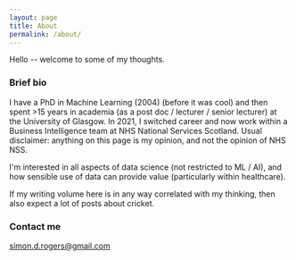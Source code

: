 ```yaml
---
layout: page
title: About
permalink: /about/
---
```


Hello -- welcome to some of my thoughts.

### Brief bio

I have a PhD in Machine Learning (2004) (before it was cool) and then spent >15 years in academia (as a post doc / lecturer / senior lecturer) at the University of Glasgow. In 2021, I switched career and now work within a Business Intelligence team at NHS National Services Scotland. Usual disclaimer: anything on this page is my opinion, and not the opinion of NHS NSS.

I'm interested in all aspects of data science (not restricted to ML / AI), and how sensible use of data can provide value (particularly within healthcare). 

If my writing volume here is in any way correlated with my thinking, then also expect a lot of posts about cricket.

### Contact me

[simon.d.rogers@gmail.com](mailto:simon.d.rogers@gmail.com)
